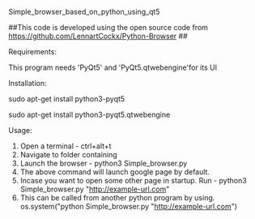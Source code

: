 Simple_browser_based_on_python_using_qt5

##This code is developed using the open source code from https://github.com/LennartCockx/Python-Browser ##

Requirements:

This program needs 'PyQt5' and 'PyQt5.qtwebengine'for its UI

Installation:

sudo apt-get install python3-pyqt5

sudo apt-get install python3-pyqt5.qtwebengine

Usage:
1. Open a terminal - ctrl+alt+t
2. Navigate to folder containing
3. Launch the browser - python3 Simple_browser.py  
4. The above command will launch google page by default.
5. Incase you want to open some other page in startup. Run - python3 Simple_browser.py "http://example-url.com"
6. This can be called from another python program by using. os.system("python Simple_browser.py "http://example-url.com")



















